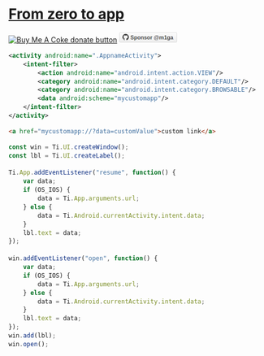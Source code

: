 # [From zero to app](https://fromzerotoapp.com)

<span class="badge-buymeacoffee"><a href="https://www.buymeacoffee.com/miga" title="donate"><img src="https://img.shields.io/badge/buy%20me%20a%20coke-donate-orange.svg" alt="Buy Me A Coke donate button" /></a></span> <a href="https://github.com/sponsors/m1ga"><img src="./images/gh_sponsor.png" title="Sponsor me"/></a>

```xml
<activity android:name=".AppnameActivity">
	<intent-filter>
		<action android:name="android.intent.action.VIEW"/>
		<category android:name="android.intent.category.DEFAULT"/>
		<category android:name="android.intent.category.BROWSABLE"/>
		<data android:scheme="mycustomapp"/>
	</intent-filter>
</activity>
```

```html
<a href="mycustomapp://?data=customValue">custom link</a>
```

```js
const win = Ti.UI.createWindow();
const lbl = Ti.UI.createLabel();

Ti.App.addEventListener("resume", function() {
	var data;
	if (OS_IOS) {
		data = Ti.App.arguments.url;
	} else {
		data = Ti.Android.currentActivity.intent.data;
	}
	lbl.text = data;
});

win.addEventListener("open", function() {
	var data;
	if (OS_IOS) {
		data = Ti.App.arguments.url;
	} else {
		data = Ti.Android.currentActivity.intent.data;
	}
	lbl.text = data;
});
win.add(lbl);
win.open();
```
